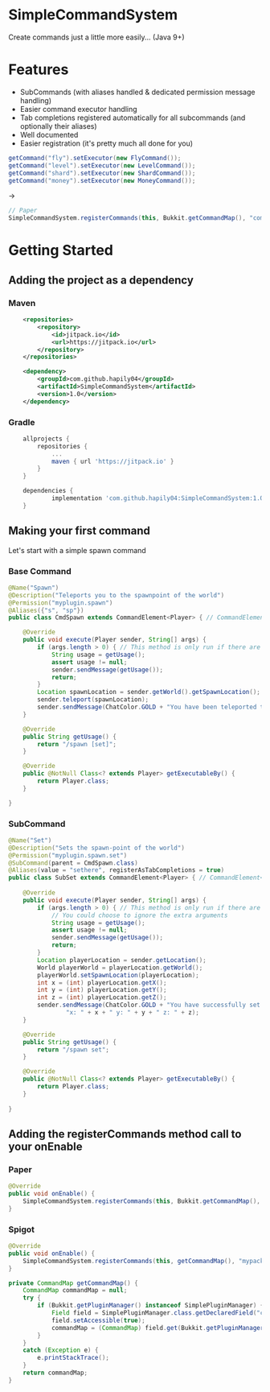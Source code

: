 # SimpleCommandSystem
Create commands just a little more easily... (Java 9+)

# Features
- SubCommands (with aliases handled & dedicated permission message handling)
- Easier command executor handling
- Tab completions registered automatically for all subcommands (and optionally their aliases)
- Well documented
- Easier registration (it's pretty much all done for you)
```java
getCommand("fly").setExecutor(new FlyCommand());
getCommand("level").setExecutor(new LevelCommand());
getCommand("shard").setExecutor(new ShardCommand());
getCommand("money").setExecutor(new MoneyCommand());
```
->
```java
// Paper
SimpleCommandSystem.registerCommands(this, Bukkit.getCommandMap(), "com.github.hapily04.myserver");
```

# Getting Started
## Adding the project as a dependency
### Maven
```xml
	<repositories>
		<repository>
		    <id>jitpack.io</id>
		    <url>https://jitpack.io</url>
		</repository>
	</repositories>
```
```xml
	<dependency>
	    <groupId>com.github.hapily04</groupId>
	    <artifactId>SimpleCommandSystem</artifactId>
	    <version>1.0</version>
	</dependency>
```
### Gradle
```groovy
	allprojects {
		repositories {
			...
			maven { url 'https://jitpack.io' }
		}
	}
```
```groovy
	dependencies {
	        implementation 'com.github.hapily04:SimpleCommandSystem:1.0'
	}
```
## Making your first command
Let's start with a simple spawn command
### Base Command
```java
@Name("Spawn")
@Description("Teleports you to the spawnpoint of the world")
@Permission("myplugin.spawn")
@Aliases({"s", "sp"})
public class CmdSpawn extends CommandElement<Player> { // CommandElement<Player> because we only want players to execute the command

    @Override
    public void execute(Player sender, String[] args) {
        if (args.length > 0) { // This method is only run if there are no matching subcommand arguments
            String usage = getUsage();
            assert usage != null;
            sender.sendMessage(getUsage());
            return;
        }
        Location spawnLocation = sender.getWorld().getSpawnLocation();
        sender.teleport(spawnLocation);
        sender.sendMessage(ChatColor.GOLD + "You have been teleported to the spawn location in your world!");
    }

    @Override
    public String getUsage() {
        return "/spawn [set]";
    }

    @Override
    public @NotNull Class<? extends Player> getExecutableBy() {
        return Player.class;
    }

}
```
### SubCommand
```java
@Name("Set")
@Description("Sets the spawn-point of the world")
@Permission("myplugin.spawn.set")
@SubCommand(parent = CmdSpawn.class)
@Aliases(value = "sethere", registerAsTabCompletions = true)
public class SubSet extends CommandElement<Player> { // CommandElement<Player> because we only want players to execute the command
    
    @Override
    public void execute(Player sender, String[] args) {
        if (args.length > 0) { // This method is only run if there are no matching subcommand arguments for this subcommand
            // You could choose to ignore the extra arguments
            String usage = getUsage();
            assert usage != null;
            sender.sendMessage(getUsage());
            return;
        }
        Location playerLocation = sender.getLocation();
        World playerWorld = playerLocation.getWorld();
        playerWorld.setSpawnLocation(playerLocation);
        int x = (int) playerLocation.getX();
        int y = (int) playerLocation.getY();
        int z = (int) playerLocation.getZ();
        sender.sendMessage(ChatColor.GOLD + "You have successfully set the spawn location of your world to " +
                "x: " + x + " y: " + y + " z: " + z);
    }

    @Override
    public String getUsage() {
        return "/spawn set";
    }

    @Override
    public @NotNull Class<? extends Player> getExecutableBy() {
        return Player.class;
    } 
    
}
```
## Adding the registerCommands method call to your onEnable
### Paper
```java
@Override
public void onEnable() {
	SimpleCommandSystem.registerCommands(this, Bukkit.getCommandMap(), "mypackage");
}
```
### Spigot
```java
@Override
public void onEnable() {
	SimpleCommandSystem.registerCommands(this, getCommandMap(), "mypackage");
}

private CommandMap getCommandMap() {
	CommandMap commandMap = null;
	try {
		if (Bukkit.getPluginManager() instanceof SimplePluginManager) {
			Field field = SimplePluginManager.class.getDeclaredField("commandMap");
			field.setAccessible(true);
			commandMap = (CommandMap) field.get(Bukkit.getPluginManager());
		}
	} 
	catch (Exception e) {
		e.printStackTrace();
	}
	return commandMap;
}
```
